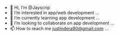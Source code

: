 - 👋 Hi, I’m @Jayscrip
- 👀 I’m interested in app/web development ...
- 🌱 I’m currently learning app development ...
- 💞️ I’m looking to collaborate on app development ...
- 📫 How to reach me justindera90@gmail.com ...

<!---
Jayscrip/Jayscrip is a ✨ special ✨ repository because its `README.md` (this file) appears on your GitHub profile.
You can click the Preview link to take a look at your changes.
--->
